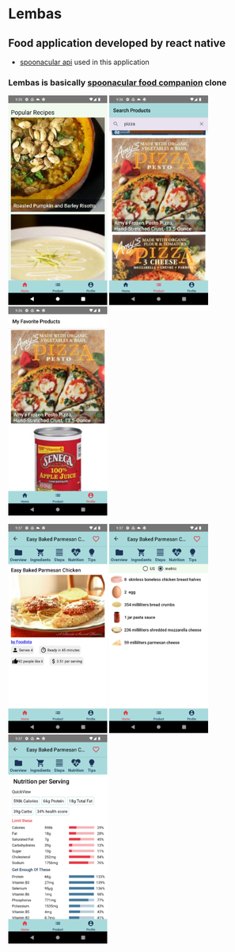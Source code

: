 # Lembas

## Food application developed by react native

- [spoonacular api](https://spoonacular.com/food-api) used in this application

### Lembas is basically [spoonacular food companion](https://play.google.com/store/apps/details?id=app.com.spoonacular&gl=US) clone

<img src='Screenshot_1665383757.png' width='200'> <img src='Screenshot_1665383772.png' width='200'> <img src='Screenshot_1665383801.png' width='200'>

 <img src='Screenshot_1665383822.png' width='200'> <img src='Screenshot_1665383834.png' width='200'> <img src='Screenshot_1665383829.png' width='200'>



